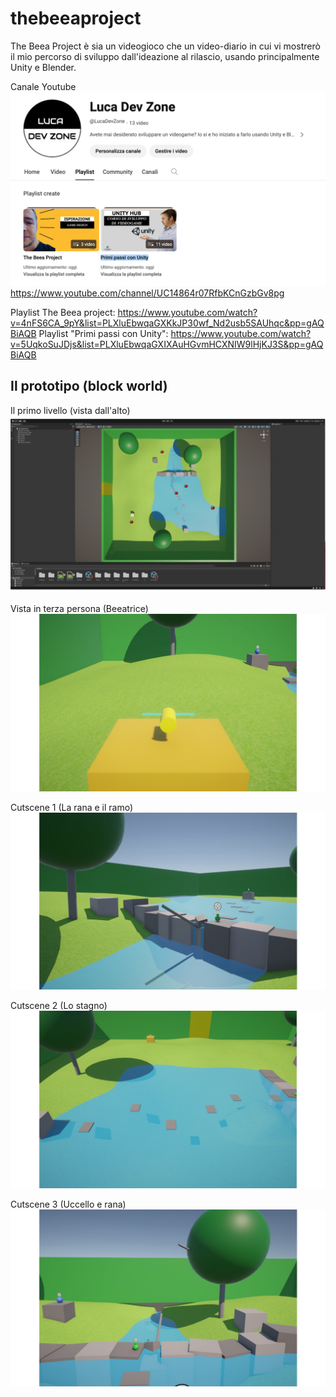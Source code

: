 # thebeeaproject
The Beea Project è sia un videogioco che un video-diario in cui vi mostrerò il mio percorso di sviluppo dall'ideazione al rilascio, usando principalmente Unity e Blender.


Canale Youtube
![canale](web/canale.png)
https://www.youtube.com/channel/UC14864r07RfbKCnGzbGv8pg

Playlist The Beea project: https://www.youtube.com/watch?v=4nFS6CA_9pY&list=PLXluEbwqaGXKkJP30wf_Nd2usb5SAUhqc&pp=gAQBiAQB
Playlist "Primi passi con Unity": https://www.youtube.com/watch?v=5UqkoSuJDjs&list=PLXluEbwqaGXIXAuHGvmHCXNIW9lHjKJ3S&pp=gAQBiAQB

## Il prototipo (block world)

Il primo livello (vista dall'alto)
![level1](web/Slide14.jpeg)

Vista in terza persona (Beeatrice)
![beea](web/Slide16.jpeg)

Cutscene 1 (La rana e il ramo)
![frog](web/Slide17.jpeg)

Cutscene 2 (Lo stagno)
![stagno](web/Slide18.jpeg)

Cutscene 3 (Uccello e rana)
![stagno](web/Slide19.jpeg)
